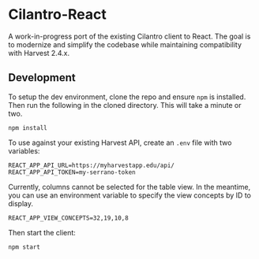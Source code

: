 # Cilantro-React

A work-in-progress port of the existing Cilantro client to React. The goal is to modernize and simplify the codebase while maintaining compatibility with Harvest 2.4.x.

## Development

To setup the dev environment, clone the repo and ensure `npm` is installed. Then run the following in the cloned directory. This will take a minute or two.

```
npm install
```

To use against your existing Harvest API, create an `.env` file with two variables:

```
REACT_APP_API_URL=https://myharvestapp.edu/api/
REACT_APP_API_TOKEN=my-serrano-token
```

Currently, columns cannot be selected for the table view. In the meantime, you can use an environment variable to specify the view concepts by ID to display.

```
REACT_APP_VIEW_CONCEPTS=32,19,10,8
```


Then start the client:

```
npm start
```
